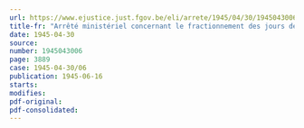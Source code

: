 ```yaml
---
url: https://www.ejustice.just.fgov.be/eli/arrete/1945/04/30/1945043006/justel
title-fr: "Arrêté ministériel concernant le fractionnement des jours de congés payés dans l'industrie de la meunerie"
date: 1945-04-30
source:
number: 1945043006
page: 3889
case: 1945-04-30/06
publication: 1945-06-16
starts:
modifies:
pdf-original:
pdf-consolidated:
---
```


